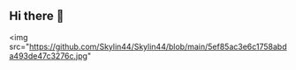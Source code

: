 ## Hi there 👋

<img src="https://github.com/Skylin44/Skylin44/blob/main/5ef85ac3e6c1758abda493de47c3276c.jpg"
